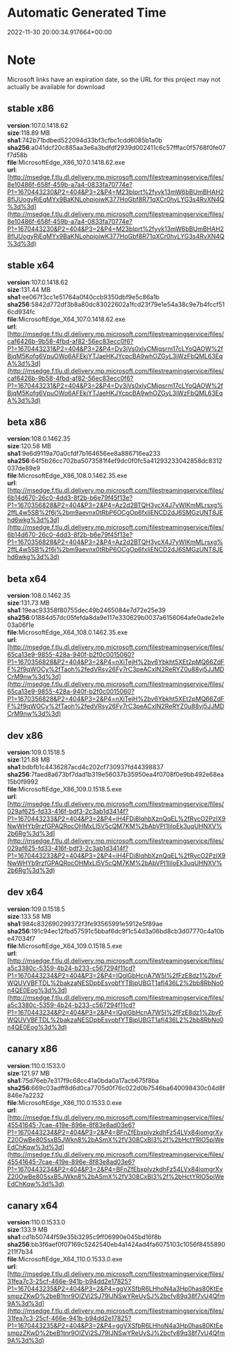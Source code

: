 # Automatic Generated Time
2022-11-30 20:00:34.917664+00:00

# Note
Microsoft links have an expiration date, so the URL for this project may not actually be available for download

## stable x86
**version**:107.0.1418.62  
**size**:118.89 MB  
**sha1**:742b71bdbed522094d33bf3cfbc1cdd6085b1a0b  
**sha256**:a041dcf20c885aa3e6a3bdfdf2939d002411c6c57fffac0f5768f0fe07f7d58b  
**file**:MicrosoftEdge_X86_107.0.1418.62.exe  
**url**:[http://msedge.f.tlu.dl.delivery.mp.microsoft.com/filestreamingservice/files/8e10486f-658f-459b-a7a4-0833fa70774e?P1=1670443230&P2=404&P3=2&P4=M23bIprt%2fyvk13mW6bBUmBHAH28fIJUogyRjEqMYx9BaKNLohpjojwK377HoGbf8R71qXCr0hyLYG3s4RvXN4Q%3d%3d](http://msedge.f.tlu.dl.delivery.mp.microsoft.com/filestreamingservice/files/8e10486f-658f-459b-a7a4-0833fa70774e?P1=1670443230&P2=404&P3=2&P4=M23bIprt%2fyvk13mW6bBUmBHAH28fIJUogyRjEqMYx9BaKNLohpjojwK377HoGbf8R71qXCr0hyLYG3s4RvXN4Q%3d%3d)  

## stable x64
**version**:107.0.1418.62  
**size**:131.44 MB  
**sha1**:ee067f3cc1e51764a0f40ccb9350dbf9e5c86a1b  
**sha256**:5842d772df3b8a80dc83022602a1fcd23f79e1e54a38c9e7b4fccf516cd934fc  
**file**:MicrosoftEdge_X64_107.0.1418.62.exe  
**url**:[http://msedge.f.tlu.dl.delivery.mp.microsoft.com/filestreamingservice/files/caf6426b-9b58-4fbd-af82-56ec83ecc0f6?P1=1670443231&P2=404&P3=2&P4=Dy3jVs0xlyCMjqsrm17cLYoQAOW%2fBjqM5Kofg6VpuOWo6AFEkjYTJaeHKJYcpcBA9whOZGyL3iWzFbQML63EqA%3d%3d](http://msedge.f.tlu.dl.delivery.mp.microsoft.com/filestreamingservice/files/caf6426b-9b58-4fbd-af82-56ec83ecc0f6?P1=1670443231&P2=404&P3=2&P4=Dy3jVs0xlyCMjqsrm17cLYoQAOW%2fBjqM5Kofg6VpuOWo6AFEkjYTJaeHKJYcpcBA9whOZGyL3iWzFbQML63EqA%3d%3d)  

## beta x86
**version**:108.0.1462.35  
**size**:120.58 MB  
**sha1**:9e6d9119a70a0cfdf7b164656ee8a886716ea233  
**sha256**:64f5b26cc702ba5073581f4ef9dc0f0fc5a41293233042858dc8312037de89e9  
**file**:MicrosoftEdge_X86_108.0.1462.35.exe  
**url**:[http://msedge.f.tlu.dl.delivery.mp.microsoft.com/filestreamingservice/files/6b14d670-26c0-4dd3-8f2b-b6e79f45f13e?P1=1670356828&P2=404&P3=2&P4=Az2d2BTQH3ycX4J7yWlKmMLrsxg%2ffL4w5SB%2f6j%2bm9aevnx0tRbP6OCgOp6fxliENCD2dJ6SMGzUNT8JEhd6wkg%3d%3d](http://msedge.f.tlu.dl.delivery.mp.microsoft.com/filestreamingservice/files/6b14d670-26c0-4dd3-8f2b-b6e79f45f13e?P1=1670356828&P2=404&P3=2&P4=Az2d2BTQH3ycX4J7yWlKmMLrsxg%2ffL4w5SB%2f6j%2bm9aevnx0tRbP6OCgOp6fxliENCD2dJ6SMGzUNT8JEhd6wkg%3d%3d)  

## beta x64
**version**:108.0.1462.35  
**size**:131.73 MB  
**sha1**:19eac93358f80755dec49b2465084e7d72e25e39  
**sha256**:01884d57dc05fefda8da9e117e330629b0037a6156064afe0ade2e1e03a06f1e  
**file**:MicrosoftEdge_X64_108.0.1462.35.exe  
**url**:[http://msedge.f.tlu.dl.delivery.mp.microsoft.com/filestreamingservice/files/65ca13e9-9855-428a-940f-b2f0c0015060?P1=1670356828&P2=404&P3=2&P4=nXiTejH%2bv6Ybkht5XEt2pMQ66ZdFF%2f9qWOCy%2fTaoh%2fedVRsy26Fy7rC3peACxIN2ReRYZ0u88vj5JJMDCrM9nw%3d%3d](http://msedge.f.tlu.dl.delivery.mp.microsoft.com/filestreamingservice/files/65ca13e9-9855-428a-940f-b2f0c0015060?P1=1670356828&P2=404&P3=2&P4=nXiTejH%2bv6Ybkht5XEt2pMQ66ZdFF%2f9qWOCy%2fTaoh%2fedVRsy26Fy7rC3peACxIN2ReRYZ0u88vj5JJMDCrM9nw%3d%3d)  

## dev x86
**version**:109.0.1518.5  
**size**:121.88 MB  
**sha1**:bdbfb1c4436287acd4c202cf730937fd44398837  
**sha256**:7faed8a673bf7dad1b319e56037b35950ea4f0708f0e9bb492e68ea15b0f9992  
**file**:MicrosoftEdge_X86_109.0.1518.5.exe  
**url**:[http://msedge.f.tlu.dl.delivery.mp.microsoft.com/filestreamingservice/files/029af625-fd33-416f-bdf3-2c3ab1d3414f?P1=1670443233&P2=404&P3=2&P4=iH4FDi8lqhbXznQqEL%2fRycO2PzIX9NwWHYb9rzfGPAQRocOHMxLl5V5cQM7KM%2bAbVPI1IiloEk3uqUHNXV%2b6Rg%3d%3d](http://msedge.f.tlu.dl.delivery.mp.microsoft.com/filestreamingservice/files/029af625-fd33-416f-bdf3-2c3ab1d3414f?P1=1670443233&P2=404&P3=2&P4=iH4FDi8lqhbXznQqEL%2fRycO2PzIX9NwWHYb9rzfGPAQRocOHMxLl5V5cQM7KM%2bAbVPI1IiloEk3uqUHNXV%2b6Rg%3d%3d)  

## dev x64
**version**:109.0.1518.5  
**size**:133.58 MB  
**sha1**:984c832690299372f3fe93565991e5912e5f89ae  
**sha256**:191c94ec12fbd57591c5bbaf6dc9f1c54d3a06bd8cb3d07770c4a10be47034f7  
**file**:MicrosoftEdge_X64_109.0.1518.5.exe  
**url**:[http://msedge.f.tlu.dl.delivery.mp.microsoft.com/filestreamingservice/files/a5c3380c-5359-4b24-b233-c567294f11cd?P1=1670443234&P2=404&P3=2&P4=IQglGbHcnA7W5I%2fFzE8dz1%2bvFWQUVVBFTDL%2bakzaNESDpbEsvobfYTBjpUBGT1afl436L2%2bb8RbNo0n4QE0Eog%3d%3d](http://msedge.f.tlu.dl.delivery.mp.microsoft.com/filestreamingservice/files/a5c3380c-5359-4b24-b233-c567294f11cd?P1=1670443234&P2=404&P3=2&P4=IQglGbHcnA7W5I%2fFzE8dz1%2bvFWQUVVBFTDL%2bakzaNESDpbEsvobfYTBjpUBGT1afl436L2%2bb8RbNo0n4QE0Eog%3d%3d)  

## canary x86
**version**:110.0.1533.0  
**size**:121.97 MB  
**sha1**:75d76eb7e317f9c68cc41a0bda0a17acb675f8ba  
**sha256**:669c03adff8d6d0ca7705d0f76c022d0b7546ba640098430c04d8f846e7a2232  
**file**:MicrosoftEdge_X86_110.0.1533.0.exe  
**url**:[http://msedge.f.tlu.dl.delivery.mp.microsoft.com/filestreamingservice/files/45541645-7cae-419e-896e-8f83e8ad03e6?P1=1670443234&P2=404&P3=2&P4=BFnZfEbxpIvzkdhFz54LVx84iomgrXyZ20OwBe80SsxB5JWkn8%2bASmX%2fV308CxBI3%2f%2bHctYRlO5pjWeEdChKqw%3d%3d](http://msedge.f.tlu.dl.delivery.mp.microsoft.com/filestreamingservice/files/45541645-7cae-419e-896e-8f83e8ad03e6?P1=1670443234&P2=404&P3=2&P4=BFnZfEbxpIvzkdhFz54LVx84iomgrXyZ20OwBe80SsxB5JWkn8%2bASmX%2fV308CxBI3%2f%2bHctYRlO5pjWeEdChKqw%3d%3d)  

## canary x64
**version**:110.0.1533.0  
**size**:133.9 MB  
**sha1**:cd1b50744f59e35b3295c9ff06990e045bd16f8b  
**sha256**:bb3f6aef0f07169c5242540eb4a1424ad4fa6075103c1056f8455890211f7b34  
**file**:MicrosoftEdge_X64_110.0.1533.0.exe  
**url**:[http://msedge.f.tlu.dl.delivery.mp.microsoft.com/filestreamingservice/files/31fea7c3-25cf-466e-941b-b94dd2e17825?P1=1670443235&P2=404&P3=2&P4=ggVXSfbR6LHhoN4a3Hp0has80KtEesmpzZKwD%2beB1tnr9OlZVi2SJ79IJNSwYReUySJ%2bcfv89q38f7vU4Qfm9A%3d%3d](http://msedge.f.tlu.dl.delivery.mp.microsoft.com/filestreamingservice/files/31fea7c3-25cf-466e-941b-b94dd2e17825?P1=1670443235&P2=404&P3=2&P4=ggVXSfbR6LHhoN4a3Hp0has80KtEesmpzZKwD%2beB1tnr9OlZVi2SJ79IJNSwYReUySJ%2bcfv89q38f7vU4Qfm9A%3d%3d)  

